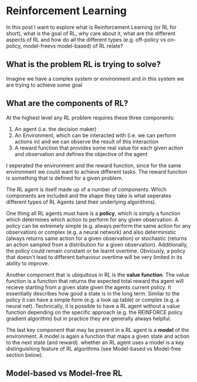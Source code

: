 # Reinforcement Learning

In this post I want to explore what is Reinforcement Learning (or RL for short), what is the goal of RL, why care about it, what are the different aspects of RL and how do all the different types (e.g. off-policy vs on-policy, model-freevs model-based) of RL relate?

## What is the problem RL is trying to solve?

Imagine we have a complex system or environment and in this system we are trying to achieve some goal



## What are the components of RL?

At the highest level any RL problem requires these three components:

1. An agent (i.e. the decision maker)
2. An Environment, which can be interacted with (i.e. we can perform actions in) and we can observe the result of this interaction
3. A reward function that provides some real value for each given action and observation and defines the objective of the agent

I seperated the environment and the reward function, since for the same environment we could want to achieve different tasks. The reward function is something that is defined for a given problem.

The RL agent is itself made up of a number of components. Which components are included and the shape they take is what seperates different types of RL Agents (and their underlying algorithms).

One thing all RL agents must have is a **policy**, which is simply a function which determines which action to perform for any given observation. A policy can be extremely simple (e.g. always perform the same action for any observation) or complex (e.g. a neural network) and also deterministic (always returns same action for a given observation) or stochastic (returns an action sampled from a distribution for a given observation). Additionally, the policy could remain constant or be learnt overtime. Obviously, a policy that doesn't lead to different behaviour overtime will be very limited in its ability to improve.

Another component that is ubiquitous in RL is the **value function**. The value function is a function that returns the expected total reward tha agent will recieve starting from a given state given the agents current policy. It essentially describes how good a state is in the long term. Similar to the policy it can have a simple form (e.g. a look up table) or complex (e.g. a neural net). Technically, it is possible to have a RL agent without a value function depending on the specific approach (e.g. the REINFORCE policy gradient algorithm) but in practice they are generally always helpful.

The last key component that may be present in a RL agent is a **model** of the environment. A model is again a function that maps a given state and action to the next state (and reward). whether an RL agent uses a model is a key distinguishing feature of RL algorithms (see Model-based vs Model-free section below).


## Model-based vs Model-free RL

